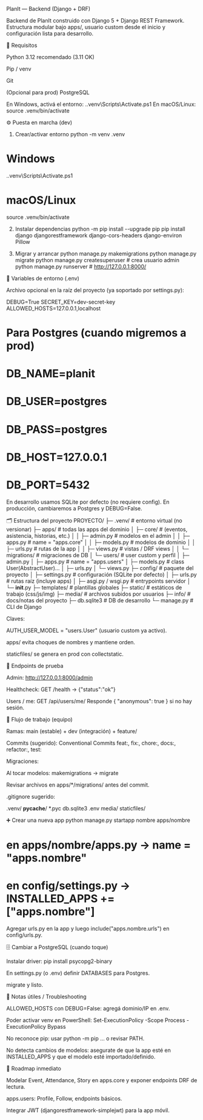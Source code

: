 PlanIt — Backend (Django + DRF)

Backend de PlanIt construido con Django 5 + Django REST Framework.
Estructura modular bajo apps/, usuario custom desde el inicio y configuración lista para desarrollo.

🚀 Requisitos

Python 3.12 recomendado (3.11 OK)

Pip / venv

Git

(Opcional para prod) PostgreSQL

En Windows, activá el entorno: .\.venv\Scripts\Activate.ps1
En macOS/Linux: source .venv/bin/activate

⚙️ Puesta en marcha (dev)
1) Crear/activar entorno
python -m venv .venv
# Windows
.\.venv\Scripts\Activate.ps1
# macOS/Linux
source .venv/bin/activate

2) Instalar dependencias
python -m pip install --upgrade pip
pip install django djangorestframework django-cors-headers django-environ Pillow

3) Migrar y arrancar
python manage.py makemigrations
python manage.py migrate
python manage.py createsuperuser   # crea usuario admin
python manage.py runserver         # http://127.0.0.1:8000/

🔐 Variables de entorno (.env)

Archivo opcional en la raíz del proyecto (ya soportado por settings.py):

DEBUG=True
SECRET_KEY=dev-secret-key
ALLOWED_HOSTS=127.0.0.1,localhost
# Para Postgres (cuando migremos a prod)
# DB_NAME=planit
# DB_USER=postgres
# DB_PASS=postgres
# DB_HOST=127.0.0.1
# DB_PORT=5432


En desarrollo usamos SQLite por defecto (no requiere config).
En producción, cambiaremos a Postgres y DEBUG=False.

🗂️ Estructura del proyecto
PROYECTO/
├─ .venv/                # entorno virtual (no versionar)
├─ apps/                 # todas las apps del dominio
│  ├─ core/              # (eventos, asistencia, historias, etc.)
│  │  ├─ admin.py        # modelos en el admin
│  │  ├─ apps.py         # name = "apps.core"
│  │  ├─ models.py       # modelos de dominio
│  │  ├─ urls.py         # rutas de la app
│  │  ├─ views.py        # vistas / DRF views
│  │  └─ migrations/     # migraciones de DB
│  └─ users/             # user custom y perfil
│     ├─ admin.py
│     ├─ apps.py         # name = "apps.users"
│     ├─ models.py       # class User(AbstractUser)…
│     ├─ urls.py
│     └─ views.py
├─ config/               # paquete del proyecto
│  ├─ settings.py        # configuración (SQLite por defecto)
│  ├─ urls.py            # rutas raíz (incluye apps)
│  ├─ asgi.py / wsgi.py  # entrypoints servidor
│  └─ __init__.py
├─ templates/            # plantillas globales
├─ static/               # estáticos de trabajo (css/js/img)
├─ media/                # archivos subidos por usuarios
├─ info/                 # docs/notas del proyecto
├─ db.sqlite3            # DB de desarrollo
└─ manage.py             # CLI de Django


Claves:

AUTH_USER_MODEL = "users.User" (usuario custom ya activo).

apps/ evita choques de nombres y mantiene orden.

staticfiles/ se genera en prod con collectstatic.

📡 Endpoints de prueba

Admin: http://127.0.0.1:8000/admin

Healthcheck: GET /health → {"status":"ok"}

Users / me: GET /api/users/me/
Responde { "anonymous": true } si no hay sesión.

🧭 Flujo de trabajo (equipo)

Ramas: main (estable) + dev (integración) + feature/<nombre>

Commits (sugerido): Conventional Commits
feat:, fix:, chore:, docs:, refactor:, test:

Migraciones:

Al tocar modelos: makemigrations → migrate

Revisar archivos en apps/*/migrations/ antes del commit.

.gitignore sugerido:

.venv/
__pycache__/
*.pyc
db.sqlite3
.env
media/
staticfiles/

➕ Crear una nueva app
python manage.py startapp nombre apps/nombre
# en apps/nombre/apps.py -> name = "apps.nombre"
# en config/settings.py -> INSTALLED_APPS += ["apps.nombre"]


Agregar urls.py en la app y luego include("apps.nombre.urls") en config/urls.py.

🗄️ Cambiar a PostgreSQL (cuando toque)

Instalar driver: pip install psycopg2-binary

En settings.py (o .env) definir DATABASES para Postgres.

migrate y listo.

🧰 Notas útiles / Troubleshooting

ALLOWED_HOSTS con DEBUG=False: agregá dominio/IP en .env.

Poder activar venv en PowerShell:
Set-ExecutionPolicy -Scope Process -ExecutionPolicy Bypass

No reconoce pip: usar python -m pip … o revisar PATH.

No detecta cambios de modelos: asegurate de que la app esté en INSTALLED_APPS y que el modelo esté importado/definido.

📌 Roadmap inmediato

Modelar Event, Attendance, Story en apps.core y exponer endpoints DRF de lectura.

apps.users: Profile, Follow, endpoints básicos.

Integrar JWT (djangorestframework-simplejwt) para la app móvil.